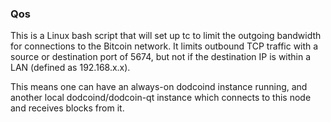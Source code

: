 ### Qos ###

This is a Linux bash script that will set up tc to limit the outgoing bandwidth for connections to the Bitcoin network. It limits outbound TCP traffic with a source or destination port of 5674, but not if the destination IP is within a LAN (defined as 192.168.x.x).

This means one can have an always-on dodcoind instance running, and another local dodcoind/dodcoin-qt instance which connects to this node and receives blocks from it.
